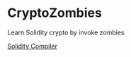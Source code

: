 # CryptoZombies

Learn Solidity crypto by invoke zombies

[Solidity Compiler](http://solidity.readthedocs.io/en/v0.4.21/installing-solidity.html#npm-node-js "Solidity Compiler")
